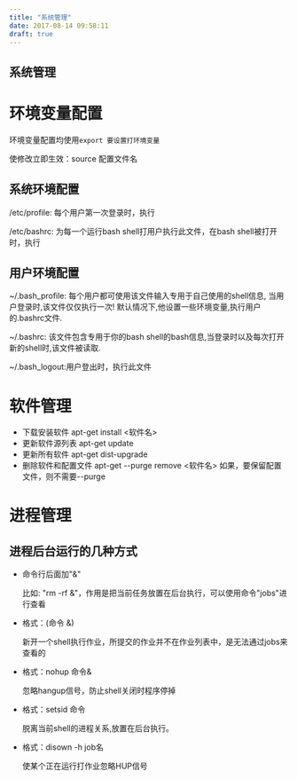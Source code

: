 ```yaml
---
title: "系统管理"
date: 2017-08-14 09:58:11
draft: true
---
```


系统管理
------------------

# 环境变量配置

环境变量配置均使用```export 要设置打环境变量```

使修改立即生效：source 配置文件名

## 系统环境配置

/etc/profile: 每个用户第一次登录时，执行

/etc/bashrc: 为每一个运行bash shell打用户执行此文件，在bash shell被打开时，执行

## 用户环境配置

~/.bash_profile: 每个用户都可使用该文件输入专用于自己使用的shell信息, 当用户登录时,该文件仅仅执行一次! 默认情况下,他设置一些环境变量,执行用户的.bashrc文件. 

~/.bashrc: 该文件包含专用于你的bash shell的bash信息,当登录时以及每次打开新的shell时,该文件被读取.

~/.bash_logout:用户登出时，执行此文件
 
# 软件管理

* 下载安装软件 apt-get install <软件名>
* 更新软件源列表 apt-get update
* 更新所有软件 apt-get dist-upgrade
* 删除软件和配置文件 apt-get --purge remove <软件名> 如果，要保留配置文件，则不需要--purge

# 进程管理

## 进程后台运行的几种方式

* 命令行后面加"&"

  比如: "rm -rf &"，作用是把当前任务放置在后台执行，可以使用命令"jobs"进行查看

* 格式：(命令 &)

  新开一个shell执行作业，所提交的作业并不在作业列表中，是无法通过jobs来查看的

* 格式：nohup 命令&

  忽略hangup信号，防止shell关闭时程序停掉

* 格式：setsid 命令

  脱离当前shell的进程关系,放置在后台执行。

* 格式：disown -h job名

  使某个正在运行打作业忽略HUP信号
